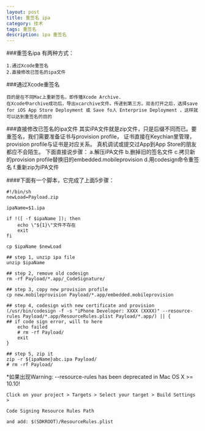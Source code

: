 ```yaml
---
layout: post
title: 重签名 ipa 
category: 技术
tags: 重签名
description: ipa 重签名
--- 
```


###重签名ipa 有两种方式：
	
	1.通过Xcode重签名
	2.直接修改已签名的ipa文件

###通过Xcode重签名
	
	目的是在不同Mac上重新签名，即传播Xcode Archive.
	在Xcode中archive成功后，导出xcarchive文件。传递到第三方。双击打开之后，选择save for iOS App Store Deployment 或 Save fo人 Enterprise Deployment ，这样就可以达到重签名的目的

###直接修改已签名的ipa文件
	其实iPA文件就是zip文件，只是后缀不同而已。要重签名，我们需要准备证书与provision profile， 证书直接在Keychian里管理，provision profile与证书是对应关系。 真机调试或提交过App到App Store的朋友都应不会陌生。
	下面直接说步骤：
	a.解压iPA文件
	b.删掉旧的签名文件
	c.拷贝新的provision profile替换旧的embedded.mobileprovision
	d.用codesign命令重签名
	f.重新zip为iPA文件
	
####下面有一个脚本，它完成了上面5步骤：



	#!/bin/sh
	newLoad=Payload.zip
	
	ipaName=$1.ipa
	
	if !([ -f $ipaName ]); then
		echo \"${1}\"文件不存在
		exit
	fi

	cp $ipaName $newLoad
	
	## step 1, unzip ipa file
	unzip $ipaName
	
	## step 2, remove old codesign
	rm -rf Payload/*.app/_CodeSignature/
	
	## step 3, copy new provision profile
	cp new.mobileprovision Payload/*.app/embedded.mobileprovision
	
	## step 4, codesign with new certificate and provision
	(/usr/bin/codesign -f -s "iPhone Developer: XXXX (XXXX)" --resource-rules Payload/*.app/ResourceRules.plist Payload/*.app/) || {
	## if code sign error, will to here
		echo failed
		# rm -rf Payload/
		exit
	}
	
	## step 5, zip it
	zip -r ${ipaName}abc.ipa Payload/
	# rm -rf Payload/

*如果出现Warning: --resource-rules has been deprecated in Mac OS X >= 10.10!
	
	Click on your project > Targets > Select your target > Build Settings >
	
	Code Signing Resource Rules Path
	
	and add: $(SDKROOT)/ResourceRules.plist